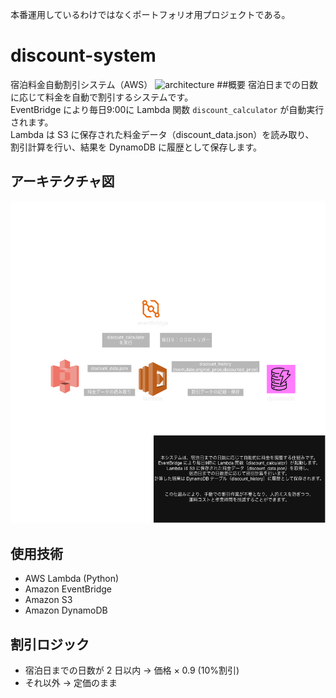 本番運用しているわけではなくポートフォリオ用プロジェクトである。
# discount-system
宿泊料金自動割引システム（AWS）
<img width="861" height="881" alt="architecture" src="https://github.com/user-attachments/assets/19132464-7b23-4bdf-9116-947d556df1cd" />
##概要
宿泊日までの日数に応じて料金を自動で割引するシステムです。  
EventBridge により毎日9:00に Lambda 関数 `discount_calculator` が自動実行されます。  
Lambda は S3 に保存された料金データ（discount_data.json）を読み取り、  
割引計算を行い、結果を DynamoDB に履歴として保存します。

## アーキテクチャ図
![architecture](architecture.png)

## 使用技術
- AWS Lambda (Python)
- Amazon EventBridge
- Amazon S3
- Amazon DynamoDB

## 割引ロジック
- 宿泊日までの日数が 2 日以内 → 価格 × 0.9 (10%割引)
- それ以外 → 定価のまま
